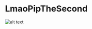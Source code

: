 # LmaoPipTheSecond
![alt text](https://serving.photos.photobox.com/650912134261a33e830aa8431a846c92ee18e2f4a7cb0e543c87255bd14af635948209cd.jpg)
